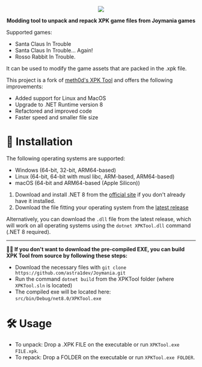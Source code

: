 <p align="center">
<img src="https://github.com/user-attachments/assets/65e497ae-e8bc-41cc-8833-236629480a5d">
</p>
  
<p align="center">
<b>Modding tool to unpack and repack XPK game files from Joymania games</b>
</p>

Supported games:
- Santa Claus In Trouble
- Santa Claus In Trouble... Again!
- Rosso Rabbit In Trouble.

It can be used to modify the game assets that are packed in the .xpk file.

This project is a fork of [meth0d's XPK Tool](https://github.com/The-Meth0d/XPKTool-SantaClausInTrouble) and offers the following improvements:
- Added support for Linux and MacOS
- Upgrade to .NET Runtime version 8
- Refactored and improved code
- Faster speed and smaller file size

# 💾 Installation
The following operating systems are supported:
- Windows (64-bit, 32-bit, ARM64-based)
- Linux (64-bit, 64-bit with musl libc, ARM-based, ARM64-based)
- macOS (64-bit and ARM64-based (Apple Silicon))

1. Download and install .NET 8 from the [official site](https://dotnet.microsoft.com/download/dotnet/8.0) if you don't already have it installed.
2. Download the file fitting your operating system from the [latest release](../releases/latest)

Alternatively, you can download the `.dll` file from the latest release, which will work on all operating systems using the `dotnet XPKTool.dll` command (.NET 8 required).

<hr>

<b>👷‍♂️ If you don't want to download the pre-compiled EXE, you can build XPK Tool from source by following these steps:</b>
- Download the necessary files with `git clone https://github.com/astra1dev/Joymania.git`
- Run the command `dotnet build` from the XPKTool folder (where `XPKTool.sln` is located)
- The compiled exe will be located here: `src/bin/Debug/net8.0/XPKTool.exe`

# 🛠️ Usage
- To unpack: Drop a .XPK FILE on the executable or run `XPKTool.exe FILE.xpk`.
- To repack: Drop a FOLDER on the executable or run `XPKTool.exe FOLDER`.

